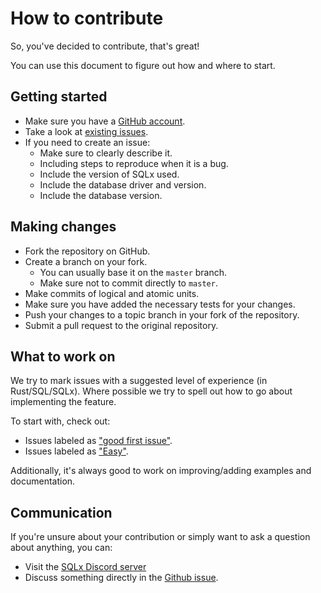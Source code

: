 # How to contribute

So, you've decided to contribute, that's great!

You can use this document to figure out how and where to start.

## Getting started

- Make sure you have a [GitHub account](https://github.com/join).
- Take a look at [existing issues](https://github.com/launchbadge/sqlx/issues).
- If you need to create an issue:
  - Make sure to clearly describe it.
  - Including steps to reproduce when it is a bug.
  - Include the version of SQLx used.
  - Include the database driver and version.
  - Include the database version.

## Making changes

- Fork the repository on GitHub.
- Create a branch on your fork.
  - You can usually base it on the `master` branch.
  - Make sure not to commit directly to `master`.
- Make commits of logical and atomic units.
- Make sure you have added the necessary tests for your changes.
- Push your changes to a topic branch in your fork of the repository.
- Submit a pull request to the original repository.

## What to work on

We try to mark issues with a suggested level of experience (in Rust/SQL/SQLx).
Where possible we try to spell out how to go about implementing the feature.

To start with, check out:
- Issues labeled as ["good first issue"](https://github.com/launchbadge/sqlx/issues?q=is%3Aopen+is%3Aissue+label%3A%22good+first+issue%22).
- Issues labeled as ["Easy"](https://github.com/launchbadge/sqlx/issues?q=is%3Aopen+is%3Aissue+label%3AE-easy).

Additionally, it's always good to work on improving/adding examples and documentation.

## Communication

If you're unsure about your contribution or simply want to ask a question about anything, you can:
- Visit the [SQLx Discord server](https://discord.gg/uuruzJ7)
- Discuss something directly in the [Github issue](https://github.com/launchbadge/sqlx/issues).
